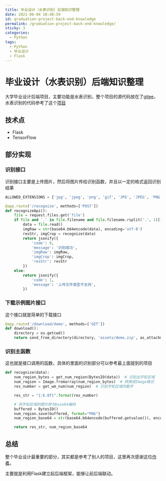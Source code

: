 ```yaml
---
title: 毕业设计（水表识别）后端知识整理
date: 2021-06-04 18:48:59
id: graduation-project-back-end-knowledge
permalink: /graduation-project-back-end-knowledge/
sticky: 3
categories:
  - Python
tags:
  - Python
  - 毕业设计
  - Flask
---
```


# 毕业设计（水表识别）后端知识整理

大学毕业设计后端项目，主要功能是水表识别，整个项目的源代码放在了[gitee](https://gitee.com/wiidede/water-meter-backend)，水表识别的代码参考了这个[项目](https://github.com/Denstiny2017/WaterMeter)

## 技术点

- Flask
- TensorFlow

## 部分实现

### 识别接口

识别接口主要是上传图片，然后将图片传给识别函数，并且以一定的格式返回识别结果

``` python
ALLOWED_EXTENSIONS = {'jpg', 'jpeg', 'png', 'gif', 'JPG', 'JPEG', 'PNG', 'GIF'}

@app.route('/recognize', methods=['POST'])
def recognizeApi():
    file = request.files.get('file')
    if file and '.' in file.filename and file.filename.rsplit('.', 1)[1] in ALLOWED_EXTENSIONS:
        data = file.read()
        imgRaw = str(base64.b64encode(data), encoding='utf-8')
        resStr, imgCrop = recognize(data)
        return jsonify({
            'code': 0,
            'message': '识别成功',
            'imgRaw': imgRaw,
            'imgCrop': imgCrop,
            'resStr': resStr
        })
    else:
        return jsonify({
            'code': 1,
            'message': '上传文件类型不支持',
        })
```

### 下载示例图片接口

这个接口就是简单的下载接口

```python
@app.route('/download/demo', methods=['GET'])
def download():
    directory = os.getcwd()
    return send_from_directory(directory, 'assets/demo.zip', as_attachment=True)
```

### 识别主函数

这也就是接口调用的函数，具体的里面的识别部分可以参考最上面提到的项目

```python
def recognize(data):
    num_region_bytes = get_num_region(BytesIO(data))  # 识别出字轮区域
    num_region = Image.fromarray(num_region_bytes)  # 转换成Image格式
    res_number = get_wm_num(num_region)  # 识别字轮区域的数字

    res_str = "{:6.0f}".format(res_number)

    # 将字轮区域的图片转为base64编码
    buffered = BytesIO()
    num_region.save(buffered, format="PNG")
    num_region_base64 = str(base64.b64encode(buffered.getvalue()), encoding='utf-8')

    return res_str, num_region_base64
```

## 总结

整个毕业设计最重要的部分，其实都是参考了别人的项目，这里再次感谢这位[作者](https://github.com/Denstiny2017)。

主要就是利用Flask建立起后端框架，能够让前后端联动。